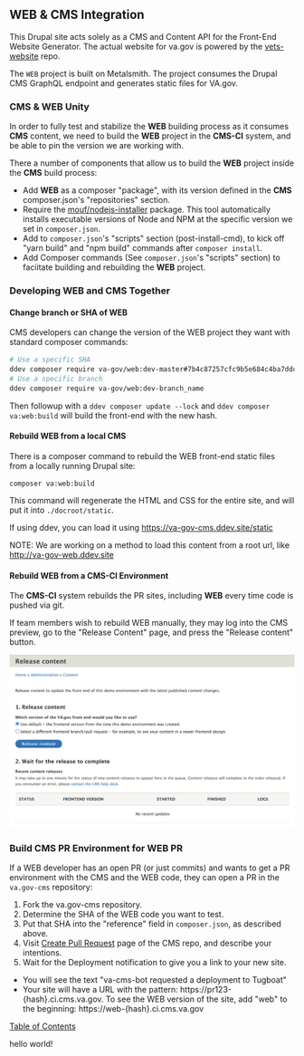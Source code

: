 ## WEB & CMS Integration

This Drupal site acts solely as a CMS and Content API for the Front-End Website Generator.
The actual website for va.gov is powered by the [vets-website](https://github.com/department-of-veterans-affairs/vets-website) repo.

The `WEB` project is built on Metalsmith. The project consumes the Drupal CMS GraphQL endpoint and generates static files for VA.gov.

### CMS & WEB Unity

In order to fully test and stabilize the **WEB** building process as it consumes **CMS** content, we need to build the
**WEB** project in the **CMS-CI** system, and be able to pin the version we are working with.

There a number of components that allow us to build the **WEB** project inside
the **CMS** build process:

- Add **WEB** as a composer "package", with its version defined in the **CMS** composer.json's "repositories" section.
- Require the [mouf/nodejs-installer](https://packagist.org/packages/mouf/nodejs-installer) package.
  This tool automatically installs executable versions of Node and NPM at the specific version we set in `composer.json`.
- Add to `composer.json`'s "scripts" section (post-install-cmd), to kick off "yarn build" and "npm build" commands after `composer install`.
- Add Composer commands (See `composer.json`'s "scripts" section) to faciitate building and rebuilding the **WEB** project.

### Developing WEB and CMS Together

#### Change branch or SHA of WEB

CMS developers can change the version of the WEB project they want with standard composer commands:

```bash
# Use a specific SHA
ddev composer require va-gov/web:dev-master#7b4c87257cfc9b5e684c4ba7ddca283efbc4329d
# Use a specific branch
ddev composer require va-gov/web:dev-branch_name
```

Then followup with a `ddev composer update --lock` and `ddev composer va:web:build` will build the front-end with the new hash.

#### Rebuild WEB from a local CMS

There is a composer command to rebuild the WEB front-end static files from a locally running Drupal site:

```
composer va:web:build
```

This command will regenerate the HTML and CSS for the entire site, and will put it into `./docroot/static`.

If using ddev, you can load it using https://va-gov-cms.ddev.site/static

NOTE: We are working on a method to load this content from a root url, like http://va-gov-web.ddev.site

#### Rebuild WEB from a CMS-CI Environment

The **CMS-CI** system rebuilds the PR sites, including **WEB** every time code is pushed via git.

If team members wish to rebuild WEB manually, they may log into the CMS preview, go to the "Release Content" page, and press the "Release content" button.

![Screenshot of "Release content" Button](images/tugboat-release-content.png)

### Build CMS PR Environment for WEB PR

If a WEB developer has an open PR (or just commits) and wants to get a PR environment with the CMS and the WEB code, they
can open a PR in the `va.gov-cms` repository:

1. Fork the va.gov-cms repository.
1. Determine the SHA of the WEB code you want to test.
1. Put that SHA into the "reference" field in `composer.json`, as described above.
1. Visit [Create Pull Request](https://github.com/department-of-veterans-affairs/va.gov-cms/compare?expand=1) page of the CMS repo, and describe your intentions.
1. Wait for the Deployment notification to give you a link to your new site.

- You will see the text "va-cms-bot requested a deployment to Tugboat"
- Your site will have a URL with the pattern: https://pr123-{hash}.ci.cms.va.gov. To see the WEB version of the site, add "web" to the beginning: https://web-{hash}.ci.cms.va.gov

[Table of Contents](../README.md)

hello world!
